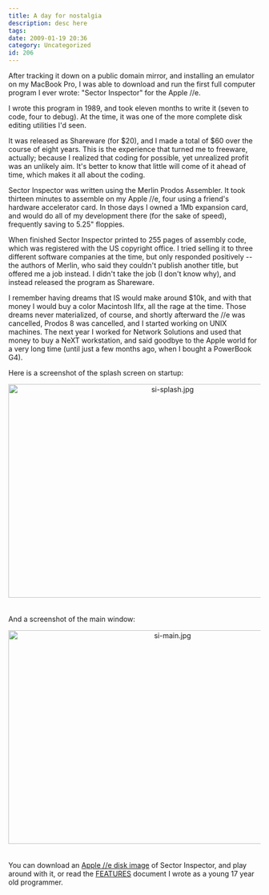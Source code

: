 ```yaml
---
title: A day for nostalgia
description: desc here
tags: 
date: 2009-01-19 20:36
category: Uncategorized
id: 206
---
```


After tracking it down on a public domain mirror, and installing an
emulator on my MacBook Pro, I was able to download and run the first
full computer program I ever wrote: "Sector Inspector" for the Apple //e.

I wrote this program in 1989, and took eleven months to write it (seven
to code, four to debug).  At the time, it was one of the more complete
disk editing utilities I'd seen.

It was released as Shareware (for $20), and I made a total of $60 over
the course of eight years.  This is the experience that turned me to
freeware, actually; because I realized that coding for possible, yet
unrealized profit was an unlikely aim.  It's better to know that little
will come of it ahead of time, which makes it all about the coding.

<!--more-->
Sector Inspector was written using the Merlin Prodos Assembler.  It took
thirteen minutes to assemble on my Apple //e, four using a friend's
hardware accelerator card.  In those days I owned a 1Mb expansion card,
and would do all of my development there (for the sake of speed),
frequently saving to 5.25" floppies.

When finished Sector Inspector printed to 255 pages of assembly code,
which was registered with the US copyright office.  I tried selling it
to three different software companies at the time, but only responded
positively -- the authors of Merlin, who said they couldn't publish
another title, but offered me a job instead.  I didn't take the job (I
don't know why), and instead released the program as Shareware.

I remember having dreams that IS would make around $10k, and with that
money I would buy a color Macintosh IIfx, all the rage at the time.
Those dreams never materialized, of course, and shortly afterward the
//e was cancelled, Prodos 8 was cancelled, and I started working on UNIX
machines.  The next year I worked for Network Solutions and used that
money to buy a NeXT workstation, and said goodbye to the Apple world for
a very long time (until just a few months ago, when I bought a PowerBook
G4).

Here is a screenshot of the splash screen on startup:

<span class="mt-enclosure mt-enclosure-image"><img src="http://www.newartisans.com/images/si-splash.jpg" width="640" alt="si-splash.jpg" height="427" class="mt-image-center" style="text-align: center;margin: 0 auto 20px" /></span>

And a screenshot of the main window:

<span class="mt-enclosure mt-enclosure-image"><img src="http://www.newartisans.com/images/si-main.jpg" width="640" alt="si-main.jpg" height="427" class="mt-image-center" style="text-align: center;margin: 0 auto 20px" /></span>

You can download an [Apple //e disk image](ftp://ftp.newartisans.com/pub/si.zip)
of Sector Inspector, and play around with it, or read the
[FEATURES](http://ftp.newartisans.com/pub/SI.FEATURES.txt) document I wrote as a young 17 year old programmer.

